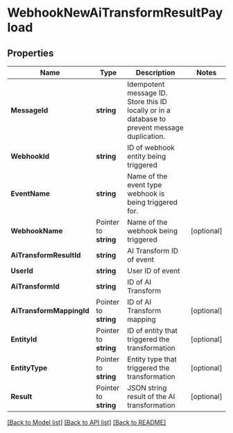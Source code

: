 # WebhookNewAiTransformResultPayload

## Properties

Name | Type | Description | Notes
------------ | ------------- | ------------- | -------------
**MessageId** | **string** | Idempotent message ID. Store this ID locally or in a database to prevent message duplication. | 
**WebhookId** | **string** | ID of webhook entity being triggered | 
**EventName** | **string** | Name of the event type webhook is being triggered for. | 
**WebhookName** | Pointer to **string** | Name of the webhook being triggered | [optional] 
**AiTransformResultId** | **string** | AI Transform ID of event | 
**UserId** | **string** | User ID of event | 
**AiTransformId** | **string** | ID of AI Transform | 
**AiTransformMappingId** | Pointer to **string** | ID of AI Transform mapping | [optional] 
**EntityId** | Pointer to **string** | ID of entity that triggered the transformation | [optional] 
**EntityType** | Pointer to **string** | Entity type that triggered the transformation | [optional] 
**Result** | Pointer to **string** | JSON string result of the AI transformation | [optional] 

[[Back to Model list]](../README#documentation-for-models) [[Back to API list]](../README#documentation-for-api-endpoints) [[Back to README]](../README)


